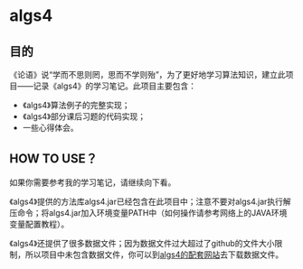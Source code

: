 # algs4
## 目的
《论语》说“学而不思则罔，思而不学则殆”，为了更好地学习算法知识，建立此项目——记录《algs4》的学习笔记。此项目主要包含：

+   《algs4》算法例子的完整实现；
+   《algs4》部分课后习题的代码实现；
+   一些心得体会。

## HOW TO USE？
如果你需要参考我的学习笔记，请继续向下看。

《algs4》提供的方法库algs4.jar已经包含在此项目中；注意不要对algs4.jar执行解压命令；将algs4.jar加入环境变量PATH中（如何操作请参考网络上的JAVA环境变量配置教程）。

《algs4》还提供了很多数据文件；因为数据文件过大超过了github的文件大小限制，所以项目中未包含数据文件，你可以到[algs4的配套网站](https://algs4.cs.princeton.edu/)去下载数据文件。
